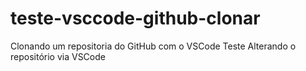 # teste-vsccode-github-clonar
Clonando um repositoria do GitHub com o VSCode 
Teste Alterando o repositório via VSCode